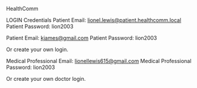 HealthComm

LOGIN Credentials
Patient Email: lionel.lewis@patient.healthcomm.local
Patient Password: lion2003

Patient Email: kjames@gmail.com
Patient Password: lion2003

Or create your own login.

Medical Professional Email: lionellewis615@gmail.com
Medical Professional Password: lion2003

Or create your own doctor login.
